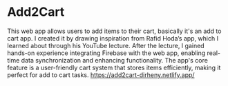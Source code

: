 # Add2Cart
This web app allows users to add items to their cart, basically it's an add to cart app. I created it by drawing inspiration from Rafid Hoda’s app, which I learned about through his YouTube lecture. After the lecture, I gained hands-on experience integrating Firebase with the web app, enabling real-time data synchronization and enhancing functionality. The app's core feature is a user-friendly cart system that stores items efficiently, making it perfect for add to cart tasks.
https://add2cart-dirheny.netlify.app/
